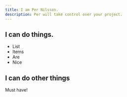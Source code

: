 ```yaml
---
title: I am Per Nilsson.
description: Per will take control over your project.
---
```


## I can do things.

- List
- Items
- Are
- Nice

## I can do other things

Must have!
